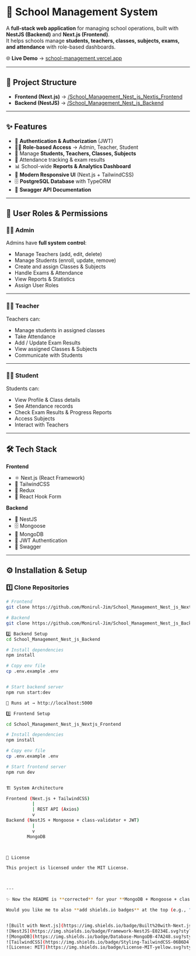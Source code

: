 # 🏫 School Management System  

A **full-stack web application** for managing school operations, built with **NestJS (Backend)** and **Next.js (Frontend)**.  
It helps schools manage **students, teachers, classes, subjects, exams, and attendance** with role-based dashboards.  

🌐 **Live Demo** → [school-management.vercel.app](https://school-management.vercel.app)  

---

## 📂 Project Structure  

- **Frontend (Next.js)** → [/School_Management_Nest_js_Nextjs_Frontend](https://github.com/Monirul-Jim/School_Management_Nest_js_Nextjs_Frontend)  
- **Backend (NestJS)** → [/School_Management_Nest_js_Backend](https://github.com/Monirul-Jim/School_Management_Nest_js_Backend)  

---

## ✨ Features  

- 🔐 **Authentication & Authorization** (JWT)  
- 👨‍💼 **Role-based Access** → Admin, Teacher, Student  
- 🏫 Manage **Students, Teachers, Classes, Subjects**  
- 📝 Attendance tracking & exam results  
- 📊 School-wide **Reports & Analytics Dashboard**  
- 🎨 **Modern Responsive UI** (Next.js + TailwindCSS)  
- 🗄️ **PostgreSQL Database** with TypeORM  
- 📑 **Swagger API Documentation**  

---

## 👥 User Roles & Permissions  

### 👨‍💼 Admin  
Admins have **full system control**:  
- Manage Teachers (add, edit, delete)  
- Manage Students (enroll, update, remove)  
- Create and assign Classes & Subjects  
- Handle Exams & Attendance  
- View Reports & Statistics  
- Assign User Roles  

---

### 👩‍🏫 Teacher  
Teachers can:  
- Manage students in assigned classes  
- Take Attendance  
- Add / Update Exam Results  
- View assigned Classes & Subjects  
- Communicate with Students  

---

### 👩‍🎓 Student  
Students can:  
- View Profile & Class details  
- See Attendance records  
- Check Exam Results & Progress Reports  
- Access Subjects  
- Interact with Teachers  

---

## 🛠️ Tech Stack  

**Frontend**  
- ⚛️ Next.js (React Framework)  
- 🎨 TailwindCSS  
- 🔗 Redux  
- 📝 React Hook Form  

**Backend**  
- 🚀 NestJS  
- 🗄️ Mongoose  
- 🐘 MongoDB  
- 🔐 JWT Authentication  
- 📑 Swagger  

---

## ⚙️ Installation & Setup  

### 1️⃣ Clone Repositories  

```bash
# Frontend
git clone https://github.com/Monirul-Jim/School_Management_Nest_js_Nextjs_Frontend.git

# Backend
git clone https://github.com/Monirul-Jim/School_Management_Nest_js_Backend.git

2️⃣ Backend Setup
cd School_Management_Nest_js_Backend

# Install dependencies
npm install

# Copy env file
cp .env.example .env


# Start backend server
npm run start:dev

📌 Runs at → http://localhost:5000

3️⃣ Frontend Setup

cd School_Management_Nest_js_Nextjs_Frontend

# Install dependencies
npm install

# Copy env file
cp .env.example .env

# Start frontend server
npm run dev


🏗️ System Architecture

Frontend (Next.js + TailwindCSS)
          |
          | REST API (Axios)
          v
Backend (NestJS + Mongoose + class-validator + JWT)
          |
          v
        MongoDB



📜 License

This project is licensed under the MIT License.



---

✨ Now the README is **corrected** for your **MongoDB + Mongoose + class-validator + JWT** backend.  

Would you like me to also **add shields.io badges** at the top (e.g., "Built with Next.js", "NestJS", "MongoDB", "MIT License") so your GitHub page looks more **professional and eye-catching**?


![Built with Next.js](https://img.shields.io/badge/Built%20with-Next.js-000000.svg?style=for-the-badge&logo=next.js&logoColor=white)
![NestJS](https://img.shields.io/badge/Framework-NestJS-E0234E.svg?style=for-the-badge&logo=nestjs&logoColor=white)
![MongoDB](https://img.shields.io/badge/Database-MongoDB-47A248.svg?style=for-the-badge&logo=mongodb&logoColor=white)
![TailwindCSS](https://img.shields.io/badge/Styling-TailwindCSS-06B6D4.svg?style=for-the-badge&logo=tailwindcss&logoColor=white)
![License: MIT](https://img.shields.io/badge/License-MIT-yellow.svg?style=for-the-badge)